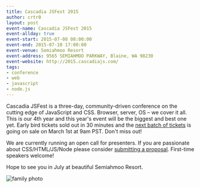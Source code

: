```yaml
---
title: Cascadia JSFest 2015
author: crtr0
layout: post
event-name: Cascadia JSFest 2015
event-allday: true
event-start: 2015-07-08 08:00:00
event-end: 2015-07-10 17:00:00
event-venue: Semiahmoo Resort
event-address: 9565 SEMIAHMOO PARKWAY, Blaine, WA 98230
event-website: http://2015.cascadiajs.com/
tags:
- conference
- web
- javascript
- node.js
---
```

Cascadia JSFest is a three-day, community-driven conference on the cutting edge of JavaScript and CSS. Browser, server, OS – we cover it all. This is our 4th year and this year's event will be the biggest and best one yet. Early bird tickets sold out in 30 minutes and the [next batch of tickets](https://ti.to/event-loop/cjsfest-2015) is going on sale on March 1st at 9am PST. Don't miss out!

We are currently running an open call for presenters. If you are passionate about CSS/HTML/JS/Node please consider [submitting a proposal](http://2015.cascadiajs.com/#speaking). First-time speakers welcome!

Hope to see you in July at beautiful Semiahmoo Resort.

![family photo](http://2015.cascadiajs.com/assets/img/cjs2015-family-600.jpg)
